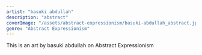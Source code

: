 ```yaml
---
artist: "basuki abdullah"
description: "abstract"
coverImage: "/assets/abstract-expressionism/basuki-abdullah_abstract.jpg"
genre: "Abstract Expressionism"
---
```

This is an art by basuki abdullah on Abstract Expressionism

